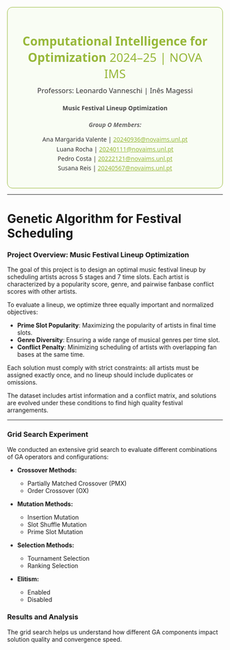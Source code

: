 <div style="text-align: center; font-family: 'Segoe UI', sans-serif; color: #333; padding: 20px; border-radius: 12px; border: 1px solid #97b83a; background-color: #f9fdf4;">

  <h1 style="color: #97b83a; margin-bottom: 10px;">Computational Intelligence for Optimization <span style="font-weight: 300;">2024–25 | NOVA IMS</span></h1>

  <h3 style="margin-top: 5px; margin-bottom: 20px; font-weight: 500;">Professors: Leonardo Vanneschi | Inês Magessi</h3>

  <h4 style="margin-top: 20px; margin-bottom: 10px; color: #444;">Music Festival Lineup Optimization</h4>

  <h5 style="margin-top: 20px; margin-bottom: 5px; color: #666;">Group O Members:</h5>
  <ul style="list-style: none; padding-left: 0; line-height: 1.6;">
    <li>Ana Margarida Valente | <a href="mailto:20240936@novaims.unl.pt" style="color: #97b83a;">20240936@novaims.unl.pt</a></li>
    <li>Luana Rocha | <a href="mailto:20240111@novaims.unl.pt" style="color: #97b83a;">20240111@novaims.unl.pt</a></li>
    <li>Pedro Costa | <a href="mailto:20222121@novaims.unl.pt" style="color: #97b83a;">20222121@novaims.unl.pt</a></li>
    <li>Susana Reis | <a href="mailto:20240567@novaims.unl.pt" style="color: #97b83a;">20240567@novaims.unl.pt</a></li>
  </ul>

</div>

---

# Genetic Algorithm for Festival Scheduling

### Project Overview: Music Festival Lineup Optimization

The goal of this project is to design an optimal music festival lineup by scheduling artists across 5 stages and 7 time slots. Each artist is characterized by a popularity score, genre, and pairwise fanbase conflict scores with other artists.

To evaluate a lineup, we optimize three equally important and normalized objectives:
- **Prime Slot Popularity**: Maximizing the popularity of artists in final time slots.
- **Genre Diversity**: Ensuring a wide range of musical genres per time slot.
- **Conflict Penalty**: Minimizing scheduling of artists with overlapping fan bases at the same time.

Each solution must comply with strict constraints: all artists must be assigned exactly once, and no lineup should include duplicates or omissions.

The dataset includes artist information and a conflict matrix, and solutions are evolved under these conditions to find high quality festival arrangements.

---

### Grid Search Experiment

We conducted an extensive grid search to evaluate different combinations of GA operators and configurations:

- **Crossover Methods:**  
  - Partially Matched Crossover (PMX)  
  - Order Crossover (OX)  

- **Mutation Methods:**  
  - Insertion Mutation  
  - Slot Shuffle Mutation  
  - Prime Slot Mutation  

- **Selection Methods:**  
  - Tournament Selection 
  - Ranking Selection 

- **Elitism:**  
  - Enabled  
  - Disabled

### Results and Analysis

The grid search helps us understand how different GA components impact solution quality and convergence speed. 

